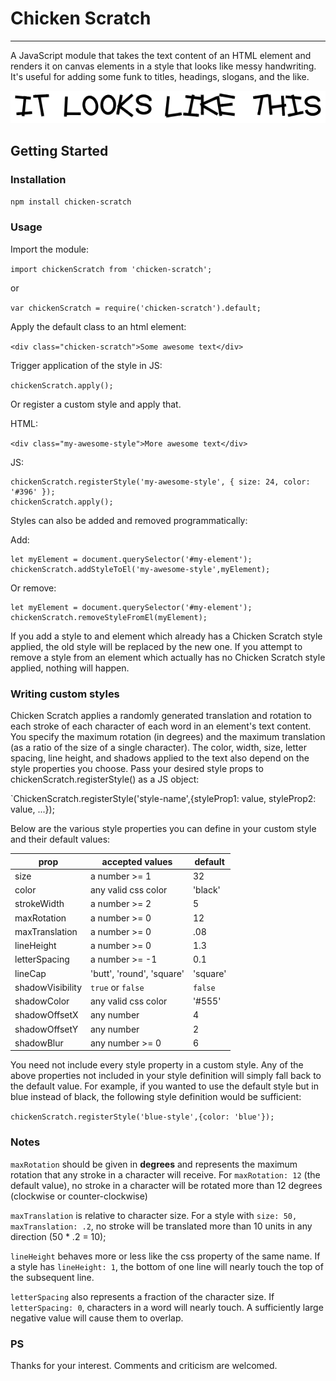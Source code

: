 # Chicken Scratch
---
A JavaScript module that takes the text content of an HTML element and renders it on canvas elements in a style that looks like messy handwriting.  It's useful for adding some funk to titles, headings, slogans, and the like.

![Image of default Chicken Scratch style](https://raw.githubusercontent.com/michaelfoland/chicken-scratch/master/ghp-src/images/cs-default.png)

## Getting Started

### Installation

`npm install chicken-scratch`

### Usage

Import the module:

`import chickenScratch from 'chicken-scratch';`

or

`var chickenScratch = require('chicken-scratch').default;`

Apply the default class to an html element:

`<div class="chicken-scratch">Some awesome text</div>`

Trigger application of the style in JS:

`chickenScratch.apply();`

Or register a custom style and apply that.

HTML:

`<div class="my-awesome-style">More awesome text</div>`

JS: 
```
chickenScratch.registerStyle('my-awesome-style', { size: 24, color: '#396' });
chickenScratch.apply();
```

Styles can also be added and removed programmatically:

Add:

```
let myElement = document.querySelector('#my-element');
chickenScratch.addStyleToEl('my-awesome-style',myElement);
```

Or remove:

```
let myElement = document.querySelector('#my-element');
chickenScratch.removeStyleFromEl(myElement);
```

If you add a style to and element which already has a Chicken Scratch style applied, the old style will be replaced by the new one.  If you attempt to remove a style from an element which actually has no Chicken Scratch style applied, nothing will happen.

### Writing custom styles

Chicken Scratch applies a randomly generated translation and rotation to each stroke of each character of each word in an element's text content.  You specify the maximum rotation (in degrees) and the maximum translation (as a ratio of the size of a single character).  The color, width, size, letter spacing, line height, and shadows applied to the text also depend on the style properties you choose.  Pass your desired style props to chickenScratch.registerStyle() as a JS object:

`ChickenScratch.registerStyle('style-name',{styleProp1: value, styleProp2: value, ...});


Below are the various style properties you can define in your custom style and their default values:

| prop |accepted values | default 
| --- | --- | --- 
| size |  a number >= 1  |  32  
| color | any valid css color | 'black' 
| strokeWidth | a number >= 2 | 5 
| maxRotation | a number >= 0 | 12 
| maxTranslation | a number >= 0 | .08
| lineHeight | a number >= 0 | 1.3 
| letterSpacing | a number >= -1 | 0.1 
| lineCap | 'butt', 'round', 'square' | 'square' 
| shadowVisibility | `true` or `false` | `false` 
| shadowColor | any valid css color | '#555' 
| shadowOffsetX | any number | 4 
| shadowOffsetY | any number | 2 
| shadowBlur | any number >= 0 | 6 

You need not include every style property in a custom style.  Any of the above properties not included in your style definition will simply fall back to the default value.  For example, if you wanted to use the default style but in blue instead of black, the following style definition would be sufficient:

`
chickenScratch.registerStyle('blue-style',{color: 'blue'});
`

### Notes

`maxRotation` should be given in **degrees** and represents the maximum rotation that any stroke in a character will receive.  For `maxRotation: 12` (the default value), no  stroke in a character will be rotated more than 12 degrees (clockwise or counter-clockwise)

`maxTranslation` is relative to character size.  For a style with `size: 50, maxTranslation: .2`, no stroke will be translated more than 10 units in any direction (50 * .2 = 10);

`lineHeight` behaves more or less like the css property of the same name.  If a style has `lineHeight: 1`, the bottom of one line will nearly touch the top of the subsequent line.

`letterSpacing` also represents a fraction of the character size.  If `letterSpacing: 0`, characters in a word will nearly touch.  A sufficiently large negative value will cause them to overlap.  


### PS 
Thanks for your interest.  Comments and criticism are welcomed.
